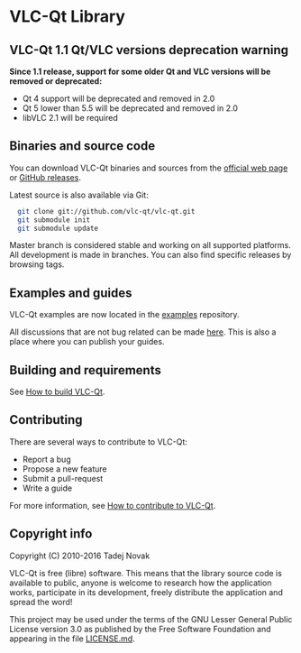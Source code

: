# VLC-Qt Library

## VLC-Qt 1.1 Qt/VLC versions deprecation warning

**Since 1.1 release, support for some older Qt and VLC versions
will be removed or deprecated:**
 - Qt 4 support will be deprecated and removed in 2.0
 - Qt 5 lower than 5.5 will be deprecated and removed in 2.0
 - libVLC 2.1 will be required


## Binaries and source code

You can download VLC-Qt binaries and sources from the
[official web page](https://vlc-qt.tano.si) or
[GitHub releases](https://github.com/vlc-qt/vlc-qt/releases).

Latest source is also available via Git:
```bash
  git clone git://github.com/vlc-qt/vlc-qt.git
  git submodule init
  git submodule update
```

Master branch is considered stable and working on all supported platforms.
All development is made in branches. You can also find specific releases by
browsing tags.


## Examples and guides
VLC-Qt examples are now located in the [examples](https://github.com/vlc-qt/examples)
repository.

All discussions that are not bug related can be made [here](https://discuss.tano.si).
This is also a place where you can publish your guides.


## Building and requirements
See [How to build VLC-Qt](md_building.html).


## Contributing
There are several ways to contribute to VLC-Qt:
 * Report a bug
 * Propose a new feature
 * Submit a pull-request
 * Write a guide

For more information, see [How to contribute to VLC-Qt](md_contributing.html).


## Copyright info
Copyright (C) 2010-2016 Tadej Novak

VLC-Qt is free (libre) software. This means that the library
source code is available to public, anyone is welcome to research
how the application works, participate in its development, freely
distribute the application and spread the word!

This project may be used under the terms of the
GNU Lesser General Public License version 3.0 as published by the
Free Software Foundation and appearing in the file [LICENSE.md](md_license.html).

